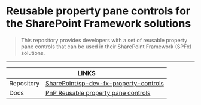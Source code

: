 # Reusable property pane controls for the SharePoint Framework solutions

> This repository provides developers with a set of reusable property pane controls that can be used in their SharePoint Framework (SPFx) solutions.

---

<div class="links">
    <table>
        <thead>
            <tr>
                <th colspan="2">LINKS</th>
            </tr>
        </thead>
        <tbody>
            <tr>
                <td>Repository</td>
                <td><a href="https://github.com/SharePoint/sp-dev-fx-property-controls" target="_blank">SharePoint/sp-dev-fx-property-controls</a></td>
            </tr>
            <tr>
                <td>Docs</td>
                <td><a href="https://sharepoint.github.io/sp-dev-fx-property-controls/" target="_blank">PnP Reusable property pane controls</a></td>
            </tr>
        </tbody>
    </table>
</div>
